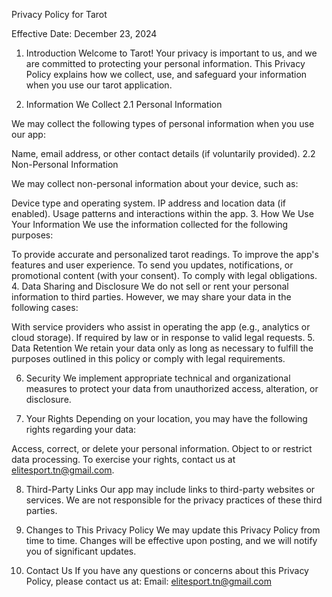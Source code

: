 Privacy Policy for Tarot

Effective Date: December 23, 2024

1. Introduction
Welcome to Tarot! Your privacy is important to us, and we are committed to protecting your personal information. This Privacy Policy explains how we collect, use, and safeguard your information when you use our tarot application.

2. Information We Collect
2.1 Personal Information

We may collect the following types of personal information when you use our app:

Name, email address, or other contact details (if voluntarily provided).
2.2 Non-Personal Information

We may collect non-personal information about your device, such as:

Device type and operating system.
IP address and location data (if enabled).
Usage patterns and interactions within the app.
3. How We Use Your Information
We use the information collected for the following purposes:

To provide accurate and personalized tarot readings.
To improve the app's features and user experience.
To send you updates, notifications, or promotional content (with your consent).
To comply with legal obligations.
4. Data Sharing and Disclosure
We do not sell or rent your personal information to third parties. However, we may share your data in the following cases:

With service providers who assist in operating the app (e.g., analytics or cloud storage).
If required by law or in response to valid legal requests.
5. Data Retention
We retain your data only as long as necessary to fulfill the purposes outlined in this policy or comply with legal requirements.

6. Security
We implement appropriate technical and organizational measures to protect your data from unauthorized access, alteration, or disclosure.

7. Your Rights
Depending on your location, you may have the following rights regarding your data:

Access, correct, or delete your personal information.
Object to or restrict data processing.
To exercise your rights, contact us at elitesport.tn@gmail.com.

8. Third-Party Links
Our app may include links to third-party websites or services. We are not responsible for the privacy practices of these third parties.

9. Changes to This Privacy Policy
We may update this Privacy Policy from time to time. Changes will be effective upon posting, and we will notify you of significant updates.

10. Contact Us
If you have any questions or concerns about this Privacy Policy, please contact us at:
Email: elitesport.tn@gmail.com
